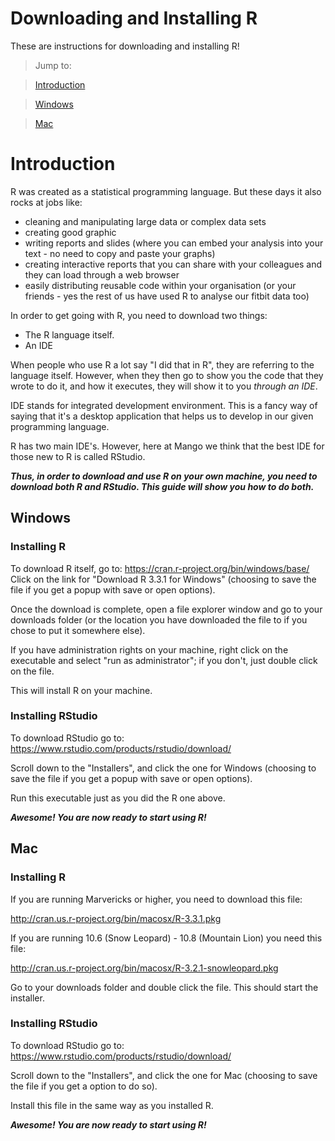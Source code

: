 # Downloading and Installing R

These are instructions for downloading and installing R!

> Jump to:

> [Introduction](#introduction)

> [Windows](#windows)

> [Mac](#mac)

# Introduction

R was created as a statistical programming language. But these days it also rocks at jobs like:
* cleaning and manipulating large data or complex data sets
* creating good graphic
* writing reports and slides (where you can embed your analysis into your text - no need to copy and paste your graphs)
* creating interactive reports that you can share with your colleagues and they can load through a web browser
* easily distributing reusable code within your organisation (or your friends - yes the rest of us have used R to analyse our fitbit data too)

In order to get going with R, you need to download two things:

* The R language itself.
* An IDE

When people who use R a lot say "I did that in R", they are referring to the language itself. However, when they then go to show you the code that they wrote to do it, and how it executes, they will show it to you _through an IDE_.

IDE stands for integrated development environment. This is a fancy way of saying that it's a desktop application that helps us to develop in our given programming language.

R has two main IDE's. However, here at Mango we think that the best IDE for those new to R is called RStudio.

___Thus, in order to download and use R on your own machine, you need to download both R and RStudio. This guide will show you how to do both.___

## Windows

### Installing R

To download R itself, go to:
https://cran.r-project.org/bin/windows/base/
Click on the link for "Download R 3.3.1 for Windows" (choosing to save the file if you get a popup with save or open options).

Once the download is complete, open a file explorer window and go to your downloads folder (or the location you have downloaded the file to if you chose to put it somewhere else).

If you have administration rights on your machine, right click on the executable and select "run as administrator"; if you don't, just double click on the file.

This will install R on your machine.

### Installing RStudio

To download RStudio go to:
https://www.rstudio.com/products/rstudio/download/

Scroll down to the "Installers", and click the one for Windows (choosing to save the file if you get a popup with save or open options).

Run this executable just as you did the R one above.

___Awesome! You are now ready to start using R!___

## Mac

### Installing R

If you are running Marvericks or higher, you need to download this file:

http://cran.us.r-project.org/bin/macosx/R-3.3.1.pkg

If you are running 10.6 (Snow Leopard) - 10.8 (Mountain Lion) you need this file:

http://cran.us.r-project.org/bin/macosx/R-3.2.1-snowleopard.pkg

Go to your downloads folder and double click the file. This should start the installer.

### Installing RStudio

To download RStudio go to:
https://www.rstudio.com/products/rstudio/download/

Scroll down to the "Installers", and click the one for Mac (choosing to save the file if you get a option to do so).

Install this file in the same way as you installed R.

___Awesome! You are now ready to start using R!___
